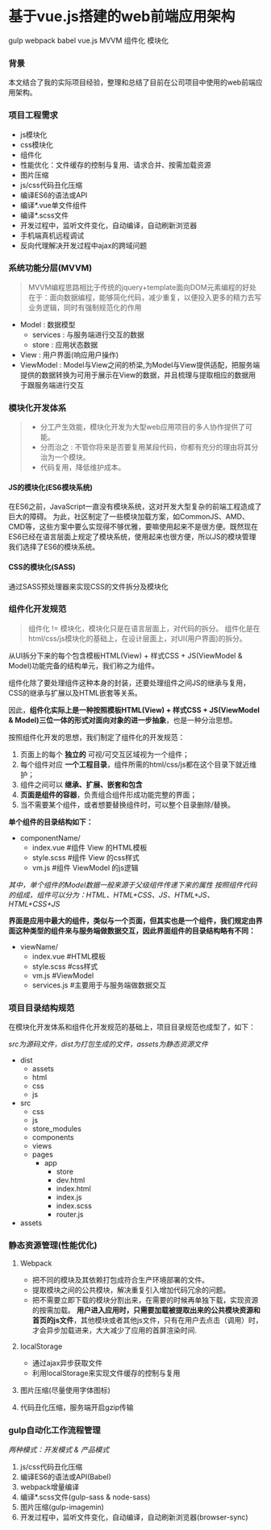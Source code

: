# 基于vue.js搭建的web前端应用架构

gulp webpack babel vue.js MVVM 组件化 模块化

### 背景

本文结合了我的实际项目经验，整理和总结了目前在公司项目中使用的web前端应用架构。

### 项目工程需求

- js模块化
- css模块化
- 组件化
- 性能优化：文件缓存的控制与复用、请求合并、按需加载资源
- 图片压缩
- js/css代码丑化压缩
- 编译ES6的语法或API
- 编译*.vue单文件组件
- 编译*.scss文件
- 开发过程中，监听文件变化，自动编译，自动刷新浏览器
- 手机端真机远程调试
- 反向代理解决开发过程中ajax的跨域问题

### 系统功能分层(MVVM)

> MVVM编程思路相比于传统的jquery+template面向DOM元素编程的好处在于：面向数据编程，能够简化代码，减少重复，以便投入更多的精力去写业务逻辑，同时有强制规范化的作用

- Model : 数据模型
    * services : 与服务端进行交互的数据
    * store : 应用状态数据
- View : 用户界面(响应用户操作)
- ViewModel : Model与View之间的桥梁,为Model与View提供适配，把服务端提供的数据转换为可用于展示在View的数据，并且梳理与提取相应的数据用于跟服务端进行交互

### 模块化开发体系

> * 分工产生效能，模块化开发为大型web应用项目的多人协作提供了可能。
> * 分而治之 : 不管你将来是否要复用某段代码，你都有充分的理由将其分治为一个模块。
> * 代码复用，降低维护成本。

#### JS的模块化(ES6模块系统)

在ES6之前，JavaScript一直没有模块系统，这对开发大型复杂的前端工程造成了巨大的障碍。
为此，社区制定了一些模块加载方案，如CommonJS、AMD、CMD等，这些方案中要么实现得不够优雅，要嘛使用起来不是很方便。既然现在ES6已经在语言层面上规定了模块系统，使用起来也很方便，所以JS的模块管理我们选择了ES6的模块系统。

#### CSS的模块化(SASS)

通过SASS预处理器来实现CSS的文件拆分及模块化

### 组件化开发规范

> 组件化 != 模块化，模块化只是在语言层面上，对代码的拆分。
> 组件化是在html/css/js模块化的基础上，在设计层面上，对UI(用户界面)的拆分。

从UI拆分下来的每个包含模板HTML(View) + 样式CSS + JS(ViewModel & Model)功能完备的结构单元，我们称之为组件。

组件化除了要处理组件这种本身的封装，还要处理组件之间JS的继承与复用，CSS的继承与扩展以及HTML嵌套等关系。

因此，**组件化实际上是一种按照模板HTML(View) + 样式CSS + JS(ViewModel & Model)三位一体的形式对面向对象的进一步抽象**，也是一种分治思想。

按照组件化开发的思想，我们制定了组件化的开发规范：

1. 页面上的每个 **独立的** 可视/可交互区域视为一个组件；
2. 每个组件对应 **一个工程目录**，组件所需的html/css/js都在这个目录下就近维护；
3. 组件之间可以 **继承、扩展、嵌套和包含**
4. **页面是组件的容器**，负责组合组件形成功能完整的界面；
5. 当不需要某个组件，或者想要替换组件时，可以整个目录删除/替换。

**单个组件的目录结构如下：**

- componentName/
   - index.vue #组件 View 的HTML模板
   - style.scss #组件 View 的css样式
   - vm.js #组件 ViewModel 的js逻辑

*其中，单个组件的Model数据一般来源于父级组件传递下来的属性*
*按照组件代码的组成，组件可以分为：HTML、HTML+CSS、JS、HTML+JS、HTML+CSS+JS*

**界面是应用中最大的组件，类似与一个页面，但其实也是一个组件，我们规定由界面这种类型的组件来与服务端做数据交互，因此界面组件的目录结构略有不同：**

- viewName/
   - index.vue #HTML模板
   - style.scss #css样式
   - vm.js #ViewModel
   - services.js #主要用于与服务端做数据交互

### 项目目录结构规范
在模块化开发体系和组件化开发规范的基础上，项目目录规范也成型了，如下：

*src为源码文件，dist为打包生成的文件，assets为静态资源文件*

- dist
    * assets
    * html
    * css
    * js
- src
    * css
    * js
    * store_modules
    * components
    * views
    * pages
        * app
            * store
            * dev.html
            * index.html
            * index.js
            * index.scss
            * router.js
- assets

### 静态资源管理(性能优化)

1. Webpack
    - 把不同的模块及其依赖打包成符合生产环境部署的文件。
    - 提取模块之间的公共模块，解决重复引入增加代码冗余的问题。
    - 把不需要立即下载的模块分割出来，在需要的时候再单独下载，实现资源的按需加载。
**用户进入应用时，只需要加载被提取出来的公共模块资源和首页的js文件**，其他模块或者其他js文件，只有在用户去点击（调用）时，才会异步加载进来，大大减少了应用的首屏渲染时间.

2. localStorage
    - 通过ajax异步获取文件
    - 利用localStorage来实现文件缓存的控制与复用

3. 图片压缩(尽量使用字体图标)

4. 代码丑化压缩，服务端开启gzip传输 

### gulp自动化工作流程管理

*两种模式：开发模式 & 产品模式*

1. js/css代码丑化压缩
2. 编译ES6的语法或API(Babel)
3. webpack增量编译
4. 编译*.scss文件(gulp-sass & node-sass)
5. 图片压缩(gulp-imagemin)
6. 开发过程中，监听文件变化，自动编译，自动刷新浏览器(browser-sync)


    







